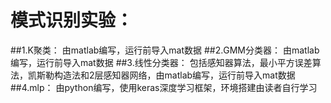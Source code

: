 # 模式识别实验：
##1.K聚类：
由matlab编写，运行前导入mat数据
##2.GMM分类器：
由matlab编写，运行前导入mat数据
##3.线性分类器：
包括感知器算法，最小平方误差算法，凯斯勒构造法和2层感知器网络，由matlab编写，运行前导入mat数据
##4.mlp：
由python编写，使用keras深度学习框架，环境搭建由读者自行学习
